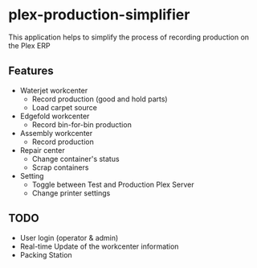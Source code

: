# plex-production-simplifier

This application helps to simplify the process of recording production on the Plex ERP

## Features

- Waterjet workcenter
  - Record production (good and hold parts)
  - Load carpet source
- Edgefold workcenter
  - Record bin-for-bin production
- Assembly workcenter
  - Record production
- Repair center
  - Change container's status
  - Scrap containers
- Setting
  - Toggle between Test and Production Plex Server
  - Change printer settings

## TODO

- User login (operator & admin)
- Real-time Update of the workcenter information
- Packing Station
